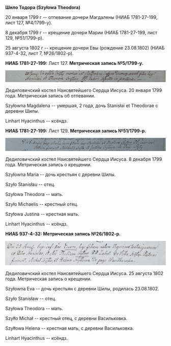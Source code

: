 **Шило Тодора (Szyłowa Theodora)**

20 января 1799 г -- отпевание дочери Магдалены (НИАБ 1781-27-199, лист
127, №4/1799-у).

8 декабря 1799 г -- крещение дочери Марии (НИАБ 1781-27-199, лист 129,
№51/1799-р).

25 августа 1802 г -- крещение дочери Евы (рождение 23.08.1802) (НИАБ
937-4-32, лист 7, №26/1802-р).

**НИАБ 1781-27-199:** Лист 127. **Метрическая запись №5/1799-у.**

![](./media/d37c15478741e07f94b6ec688174ecf12409e685.png)

Дедиловичский костел Наисвятейшего Сердца Иисуса. 20 января 1799 года.
Метрическая запись об отпевании.

Szyłowna Magdalena -- умершая, 2 года, дочь Stanisłai et Theodorae с
деревни Шилы.

Linhart Hyacinthus -- ксёндз.

**НИАБ 1781-27-199:** Лист 129. **Метрическая запись №51/1799-р.**

![](./media/38f9364679ce77bc779040120cb8b08e9c7aa29d.png)

Дедиловичский костел Наисвятейшего Сердца Иисуса. 8 декабря 1799 года.
Метрическая запись о крещении.

Szyłowna Maria -- дочь крестьян с деревни Шилы.

Szyło Stanisłau -- отец.

Szyłowa Theodora -- мать.

Szyło Michaelis -- крестный отец.

Szyłowa Justina -- крестная мать.

Linhart Hyacinthus -- ксёндз.

**НИАБ 937-4-32: Метрическая запись №26/1802-р.**

![](./media/ce8a415fdef21ed3132e735a5bf6a24b40ae01c1.png)

Дедиловичский костел Наисвятейшего Сердца Иисуса. 25 августа 1802 года.
Метрическая запись о крещении.

Szyłowna Eva -- дочь крестьян с деревни Шилы, родилась 23.08.1802.

Szyło Stanisław -- отец.

Szyłowa Theodora -- мать.

Szyłło Michał -- крестный отец, с деревни Васильковка.

Szyłłowa Helena -- крестная мать, с деревни Васильковка.

Linhart Hyacinthus -- ксёндз.
